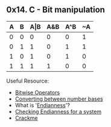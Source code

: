 ## 0x14. C - Bit manipulation

 A | B | A\|B | A&B | A^B | ~A
 --- | --- | --- | --- | --- | ---
 0 | 0 | 0 | 0 | 0 | 1
 0 | 1 | 1 | 0 | 1 | 1
 1 | 0 | 1 | 0 | 1 | 0
 1 | 1 | 1 | 1 | 0 | 0

Useful Resource:
- [Bitwise Operators](https://www.programiz.com/c-programming/bitwise-operators)
- [Converting between number bases](https://www.circuitbread.com/tutorials/binary-hexadecimal-and-other-base-numbers)
- What is '[Endianness](https://www.freecodecamp.org/news/what-is-endianness-big-endian-vs-little-endian/)'?
- [Checking Endianness for a system](https://cs-fundamentals.com/tech-interview/c/c-program-to-check-little-and-big-endian-architecture#:~:text=C%20function%20to%20check%20little%20and%20big%20endian,program%20to%20check%20little%20and%20big%20endian%20architecture.)
- [Crackme](https://alaedine07.github.io/posts/first-crackme/)
